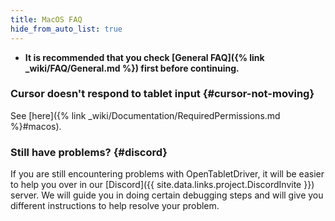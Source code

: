 ```yaml
---
title: MacOS FAQ
hide_from_auto_list: true
---
```


- **It is recommended that you check [General FAQ]({% link _wiki/FAQ/General.md %})
first before continuing.**

### Cursor doesn't respond to tablet input {#cursor-not-moving}

See [here]({% link _wiki/Documentation/RequiredPermissions.md %}#macos).

### Still have problems? {#discord}

If you are still encountering problems with OpenTabletDriver, it will be easier to help you over in our [Discord]({{ site.data.links.project.DiscordInvite }}) server. We will guide you in doing certain debugging steps and will give you different instructions to help resolve your problem.
